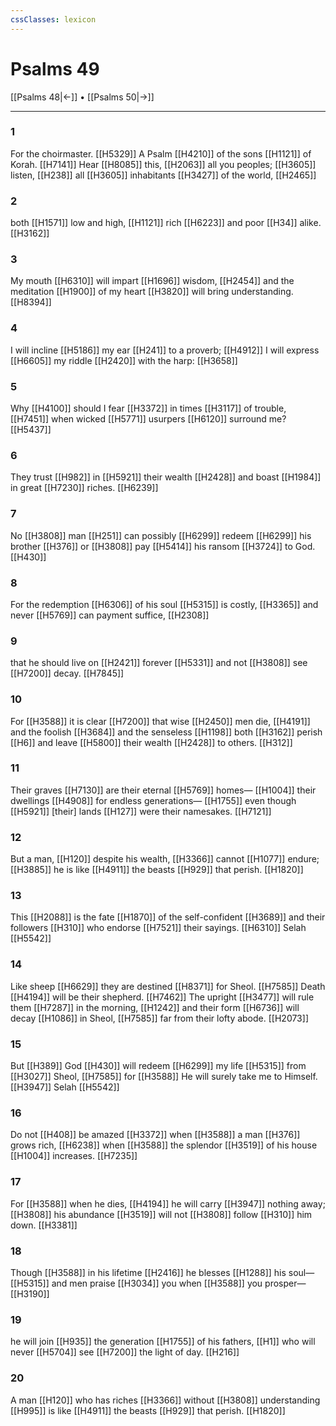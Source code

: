 ```yaml
---
cssClasses: lexicon
---
```


# Psalms 49

[[Psalms 48|←]] • [[Psalms 50|→]]

---

### 1
For the choirmaster. [[H5329]] A Psalm [[H4210]] of the sons [[H1121]] of Korah. [[H7141]] Hear [[H8085]] this, [[H2063]] all you peoples; [[H3605]] listen, [[H238]] all [[H3605]] inhabitants [[H3427]] of the world, [[H2465]]

### 2
both [[H1571]] low and high, [[H1121]] rich [[H6223]] and poor [[H34]] alike. [[H3162]]

### 3
My mouth [[H6310]] will impart [[H1696]] wisdom, [[H2454]] and the meditation [[H1900]] of my heart [[H3820]] will bring understanding. [[H8394]]

### 4
I will incline [[H5186]] my ear [[H241]] to a proverb; [[H4912]] I will express [[H6605]] my riddle [[H2420]] with the harp: [[H3658]]

### 5
Why [[H4100]] should I fear [[H3372]] in times [[H3117]] of trouble, [[H7451]] when wicked [[H5771]] usurpers [[H6120]] surround me? [[H5437]]

### 6
They trust [[H982]] in [[H5921]] their wealth [[H2428]] and boast [[H1984]] in great [[H7230]] riches. [[H6239]]

### 7
No [[H3808]] man [[H251]] can possibly [[H6299]] redeem [[H6299]] his brother [[H376]] or [[H3808]] pay [[H5414]] his ransom [[H3724]] to God. [[H430]]

### 8
For the redemption [[H6306]] of his soul [[H5315]] is costly, [[H3365]] and never [[H5769]] can payment suffice, [[H2308]]

### 9
that he should live on [[H2421]] forever [[H5331]] and not [[H3808]] see [[H7200]] decay. [[H7845]]

### 10
For [[H3588]] it is clear [[H7200]] that wise [[H2450]] men die, [[H4191]] and the foolish [[H3684]] and the senseless [[H1198]] both [[H3162]] perish [[H6]] and leave [[H5800]] their wealth [[H2428]] to others. [[H312]]

### 11
Their graves [[H7130]] are their eternal [[H5769]] homes— [[H1004]] their dwellings [[H4908]] for endless generations— [[H1755]] even though [[H5921]] [their] lands [[H127]] were their namesakes. [[H7121]]

### 12
But a man, [[H120]] despite his wealth, [[H3366]] cannot [[H1077]] endure; [[H3885]] he is like [[H4911]] the beasts [[H929]] that perish. [[H1820]]

### 13
This [[H2088]] is the fate [[H1870]] of the self-confident [[H3689]] and their followers [[H310]] who endorse [[H7521]] their sayings. [[H6310]] Selah [[H5542]]

### 14
Like sheep [[H6629]] they are destined [[H8371]] for Sheol. [[H7585]] Death [[H4194]] will be their shepherd. [[H7462]] The upright [[H3477]] will rule them [[H7287]] in  the morning, [[H1242]] and their form [[H6736]] will decay [[H1086]] in Sheol, [[H7585]] far from their lofty abode. [[H2073]]

### 15
But [[H389]] God [[H430]] will redeem [[H6299]] my life [[H5315]] from [[H3027]] Sheol, [[H7585]] for [[H3588]] He will surely take me to Himself. [[H3947]] Selah [[H5542]]

### 16
Do not [[H408]] be amazed [[H3372]] when [[H3588]] a man [[H376]] grows rich, [[H6238]] when [[H3588]] the splendor [[H3519]] of his house [[H1004]] increases. [[H7235]]

### 17
For [[H3588]] when he dies, [[H4194]] he will carry [[H3947]] nothing away; [[H3808]] his abundance [[H3519]] will not [[H3808]] follow [[H310]] him down. [[H3381]]

### 18
Though [[H3588]] in his lifetime [[H2416]] he blesses [[H1288]] his soul— [[H5315]] and men praise [[H3034]] you when [[H3588]] you prosper— [[H3190]]

### 19
he will join [[H935]] the generation [[H1755]] of his fathers, [[H1]] who will never [[H5704]] see [[H7200]] the light of day. [[H216]]

### 20
A man [[H120]] who has riches [[H3366]] without [[H3808]] understanding [[H995]] is like [[H4911]] the beasts [[H929]] that perish. [[H1820]]

